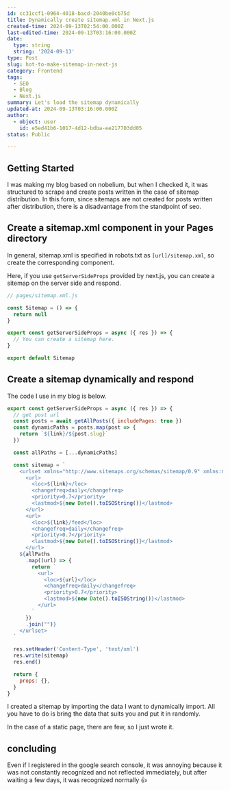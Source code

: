 ```yaml
---
id: cc31ccf1-0964-4018-bacd-2040be0cb75d
title: Dynamically create sitemap.xml in Next.js
created-time: 2024-09-13T02:54:00.000Z
last-edited-time: 2024-09-13T03:16:00.000Z
date:
  type: string
  string: '2024-09-13'
type: Post
slug: hot-to-make-sitemap-in-next-js
category: Frontend
tags:
  - SEO
  - Blog
  - Next.js
summary: Let's load the sitemap dynamically
updated-at: 2024-09-13T03:16:00.000Z
author:
  - object: user
    id: e5ed41b6-1017-4d12-bdba-ee217703dd05
status: Public

---
```


## Getting Started

I was making my blog based on nobelium, but when I checked it, it was structured to scrape and create posts written in the case of sitemap distribution.
In this form, since sitemaps are not created for posts written after distribution, there is a disadvantage from the standpoint of seo.

## **Create a sitemap.xml component in your Pages directory**

In general, sitemap.xml is specified in robots.txt as `[url]/sitemap.xml`, so create the corresponding component.

Here, if you use `getServerSideProps` provided by next.js, you can create a sitemap on the server side and respond.

```javascript
// pages/sitemap.xml.js

const Sitemap = () => {
  return null
}

export const getServerSideProps = async ({ res }) => {
  // You can create a sitemap here.
}

export default Sitemap
```

## **Create a sitemap dynamically and respond**

The code I use in my blog is below.

```javascript
export const getServerSideProps = async ({ res }) => {
  // get post url
  const posts = await getAllPosts({ includePages: true })
  const dynamicPaths = posts.map(post => {
    return `${link}/${post.slug}`
  })

  const allPaths = [...dynamicPaths]

  const sitemap = `
    <urlset xmlns="http://www.sitemaps.org/schemas/sitemap/0.9" xmlns:news="http://www.google.com/schemas/sitemap-news/0.9" xmlns:xhtml="http://www.w3.org/1999/xhtml" xmlns:mobile="http://www.google.com/schemas/sitemap-mobile/0.7" xmlns:image="http://www.google.com/schemas/sitemap-image/1.1" xmlns:video="http://www.google.com/schemas/sitemap-video/1.1">
      <url>
        <loc>${link}</loc>
        <changefreq>daily</changefreq>
        <priority>0.7</priority>
        <lastmod>${new Date().toISOString()}</lastmod>
      </url>
      <url>
        <loc>${link}/feed</loc>
        <changefreq>daily</changefreq>
        <priority>0.7</priority>
        <lastmod>${new Date().toISOString()}</lastmod>
      </url>
    ${allPaths
      .map((url) => {
        return `
          <url>
            <loc>${url}</loc>
            <changefreq>daily</changefreq>
            <priority>0.7</priority>
            <lastmod>${new Date().toISOString()}</lastmod>
          </url>
        `
      })
      .join("")}
    </urlset>
  `

  res.setHeader('Content-Type', 'text/xml')
  res.write(sitemap)
  res.end()

  return {
    props: {},
  }
}
```

I created a sitemap by importing the data I want to dynamically import. All you have to do is bring the data that suits you and put it in randomly.

In the case of a static page, there are few, so I just wrote it.

## **concluding**

Even if I registered in the google search console, it was annoying because it was not constantly recognized and not reflected immediately, but after waiting a few days, it was recognized normally 👍
